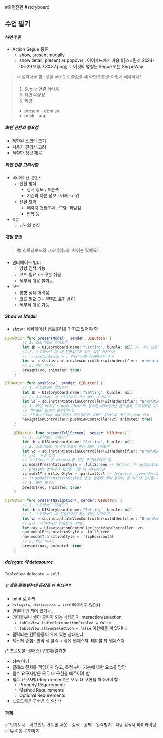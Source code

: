 #화면전환 #storyboard 
## 수업 필기
#### 화면 전환
- Action Segue 종류
	- show, present modally 
	- show detail, present as popover : 아이패드에서 사용
![[스크린샷 2024-05-29 오후 7.33.37.png]]
💡 이것의 명칭은 Segue 또는 SegueWay

> ✏️생각해볼 점 : 셀을 xib 로 만들었을 때 화면 전환을 어떻게 해야하지?
> 1. Segue 연결 어려움
> 2. 화면 다양성
> 3. 짝궁
> 	- present - dismiss
> 	- push - pop



##### 화면 전환의 필요성
- 제한된 스크린 크기
- 사용자 편의성 고려
- 적절한 정보 제공
##### 화면 전환 고려사항
- `네비게이션 콘텐츠`
	- 전환 방식
		- 상세 정보 : 오른쪽 
		- 기존과 다른 정보 : 아래 -> 위
	- 전환 효과
		- 페이지 전환효과 : 모달,  책넘김
		- 팝업 등
- `특성`
	- +/- 의 법칙

##### 개발 방법
> 📚 스토리보드와 코드베이스의 차이는 뭐예요?
- 인터페이스 빌더
	-  방향 짐작 가능
	- 코드 필요 x - 구현 쉬움
	- 세부적 대응 불가능
- 코드
	- 방향 짐작 어려움
	- 코드 필요 O - 콘텐츠 표현 용이
	- 세부적 대응 가능
##### Show vs Modal
- show : 네비게이션 컨트롤러를 가지고 있어야 함

```swift
@IBAction func presentModal(_ sender: UIButton) {
        // 1. 스토리보드 가져오기
        let sb = UIStoryboard(name: "Setting", bundle: nil) // 내가 만든 파일이면 모두 nil
        // 2. 스토리보드 내 내 전환하고자 하는 화면 가져오기
        // -> instantiate ~ : 인스턴스를 생성해주는 친구
        let vc = sb.instantiateViewController(withIdentifier: "BrownViewController") as! BrownViewController // 메모리에 올릴 준비 해라
        // 3. 화면 띄우기
        present(vc, animated: true)
    }
```

```swift
@IBAction func pushShow(_ sender: UIButton) {
        // 1. 스토리보드 가져오기
        let sb = UIStoryboard(name: "Setting", bundle: nil)
        // 2. 스토리보드 내 전환하고자 하는 화면 가져오기
        let vc = sb.instantiateViewController(withIdentifier: "BrownViewController") as! BrownViewController
        // 3. 화면 띄우기 : push Show 의 경우엔 네비게이션 컨트롤러 프로퍼티를 가져온다.
        // 컨트롤러 없으면 화면전환 X
        // 스토리보드에서 네비게이션 컨트롤러가 임베드 되어있지 않으면 push 안됨
        navigationController?.pushViewController(vc, animated: true)
    }
```

```swift
    @IBAction func presentFullScreen(_ sender: UIButton) {
        // 1. 스토리보드 가져오기
        let sb = UIStoryboard(name: "Setting", bundle: nil)
        // 2. 스토리보드 내 전환하고자 하는 화면 가져오기
        let vc = sb.instantiateViewController(withIdentifier: "BrownViewController") as! BrownViewController
        // 2-1. 화면 옵션
        // fullScreen은 dismiss를 직접 구현해주어야 함
        vc.modalPresentationStyle = .fullScreen // default 는 automatic
        // present 방식에서 화면을 띄울 때 애니메이션
        vc.modalTransitionStyle = .partialCurl // default는 .coverVertical
        // !! modalTransitionStyle은 옵션 종류에 따라 동작이 안 되거나 런타임 이슈가 발생할 수 있음
        // 3. 화면 띄우기
        present(vc, animated: true)
    }
```

```swift
@IBAction func presentNavigation(_ sender: UIButton) {
        // 1. 스토리보드 가져오기
        let sb = UIStoryboard(name: "Setting", bundle: nil)
        // 2. 스토리보드 내 전환하고자 하는 화면 가져오기
        let vc = sb.instantiateViewController(withIdentifier: "BrownViewController") as! BrownViewController
        // 2-1. 네비게이션 컨트롤러 임베드
        let nav = UINavigationController(rootViewController: vc)
        nav.modalPresentationStyle = .fullScreen
        nav.modalTransitionStyle = .flipHorizontal
        // 3. 화면 띄우기
        present(nav, animated: true)
    }
```

##### delegate 와 datasource 
`TableView.delegate = self` 

##### 💡 셀을 클릭했는데 동작을 안 한다면 ? 
-   print 로 확인
-  `delegate, datasource = self` 빠뜨리지 않았나..
- 연결이 안 되어 있거나..
- 테이블뷰나 셀이 클릭이 되는 상태인지 interaction/selection
	-  `tableView.isUserInteractionEnabled = false`
	- `tableView.allowsSelection = false` 이런애들 써 있거나..
-  클릭되는 컨트롤들이 위에 있는 상태인지
- 제스처 중첩 : 만약 셀 클릭 + 셀에 탭제스처, 테이블 뷰 탭제스처


/*
 프로토콜: 클래스/구조체/열거형
 - 상속 아님
 - 클래스 전체를 책임지지 않고, 특정 뷰나 기능에 대한 요소를 담당
 - 필수 요구사항은 모두 다 구현을 해주어야 함
 - 필수 요구사항(Requirement)은 모두 다 구현을 해주어야 함
    - Property Requirements
    - Method Requirements
    - Optional Requirements
 - 프로토콜은 구현은 안 함!
 */

#### 과제 
✅ 인기도시
	 - 세그먼트 컨트롤 사용
	 - 검색
		 - 공백 
		 - 입력방지
		 - `다낭` 검색시 하이라이팅
✅ 뷰 이동 구현하기

